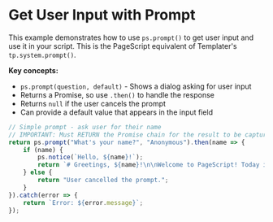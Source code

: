# Get User Input with Prompt

This example demonstrates how to use `ps.prompt()` to get user input and use it in your script. This is the PageScript equivalent of Templater's `tp.system.prompt()`.

**Key concepts:**
- `ps.prompt(question, default)` - Shows a dialog asking for user input
- Returns a Promise, so use `.then()` to handle the response
- Returns `null` if the user cancels the prompt
- Can provide a default value that appears in the input field

```javascript
// Simple prompt - ask user for their name
// IMPORTANT: Must RETURN the Promise chain for the result to be captured
return ps.prompt("What's your name?", "Anonymous").then(name => {
    if (name) {
        ps.notice(`Hello, ${name}!`);
        return `# Greetings, ${name}!\n\nWelcome to PageScript! Today is ${new Date().toDateString()}.`;
    } else {
        return "User cancelled the prompt.";
    }
}).catch(error => {
    return `Error: ${error.message}`;
});
```
